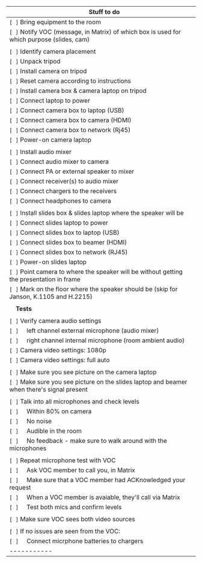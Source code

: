 |&nbsp;&nbsp;&nbsp;&nbsp;**Stuff to do**|
|-----------|
|`[ ]` Bring equipment to the room|
|`[ ]` Notify VOC (message, in Matrix) of which box is used for which purpose (slides, cam)|
| |
|`[ ]` Identify camera placement|
|`[ ]` Unpack tripod|
|`[ ]` Install camera on tripod|
|`[ ]` Reset camera according to instructions|
|`[ ]` Install camera box & camera laptop on tripod|
|`[ ]` Connect laptop to power|
|`[ ]` Connect camera box to laptop (USB)|
|`[ ]` Connect camera box to camera (HDMI)|
|`[ ]` Connect camera box to network (Rj45)|
|`[ ]` Power-on camera laptop|
| |
|`[ ]` Install audio mixer|
|`[ ]` Connect audio mixer to camera|
|`[ ]` Connect PA or external speaker to mixer|
|`[ ]` Connect receiver(s) to audio mixer|
|`[ ]` Connect chargers to the receivers|
|`[ ]` Connect headphones to camera|
| |
|`[ ]` Install slides box & slides laptop where the speaker will be|
|`[ ]` Connect slides laptop to power|
|`[ ]` Connect slides box to laptop (USB)|
|`[ ]` Connect slides box to beamer (HDMI)|
|`[ ]` Connect slides box to network (RJ45)|
|`[ ]` Power-on slides laptop|
|`[ ]` Point camera to where the speaker will be without getting the presentation in frame|
|`[ ]` Mark on the floor where the speaker should be (skip for Janson, K.1105 and H.2215)|
| |
|&nbsp;&nbsp;&nbsp;&nbsp;**Tests**|
| |
|`[ ]` Verify camera audio settings|
|`[ ]` &nbsp;&nbsp;&nbsp;&nbsp;left channel external microphone (audio mixer)|
|`[ ]` &nbsp;&nbsp;&nbsp;&nbsp;right channel internal microphone (room ambient audio)|
|`[ ]` Camera video settings: 1080p|
|`[ ]` Camera video settings: full auto|
| |
|`[ ]` Make sure you see picture on the camera laptop|
|`[ ]` Make sure you see picture on the slides laptop and beamer when there's signal present|
| |
|`[ ]` Talk into all microphones and check levels|
|`[ ]` &nbsp;&nbsp;&nbsp;&nbsp;Within 80% on camera|
|`[ ]` &nbsp;&nbsp;&nbsp;&nbsp;No noise|
|`[ ]` &nbsp;&nbsp;&nbsp;&nbsp;Audible in the room|
|`[ ]` &nbsp;&nbsp;&nbsp;&nbsp;No feedback - make sure to walk around with the microphones|
||
|`[ ]` Repeat microphone test with VOC|
|`[ ]` &nbsp;&nbsp;&nbsp;&nbsp;Ask VOC member to call you, in Matrix |
|`[ ]` &nbsp;&nbsp;&nbsp;&nbsp;Make sure that a VOC member had ACKnowledged your request|
|`[ ]` &nbsp;&nbsp;&nbsp;&nbsp;When a VOC member is avaiable, they'll call via Matrix|
|`[ ]` &nbsp;&nbsp;&nbsp;&nbsp;Test both mics and confirm levels |
||
|`[ ]` Make sure VOC sees both video sources|
||
|`[ ]` If no issues are seen from the VOC:|
|`[ ]` &nbsp;&nbsp;&nbsp;&nbsp;Connect micrphone batteries to chargers|
|-----------|
